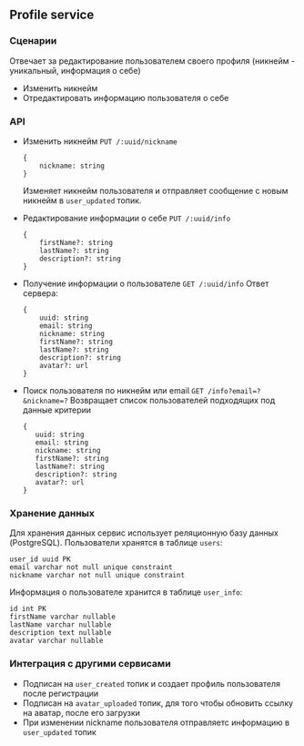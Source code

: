## Profile service

### Сценарии

Отвечает за редактирование пользователем своего профиля (никнейм - уникальный, информация о себе)

- Изменить никнейм
- Отредактировать информацию пользователя о себе

### API

- Изменить никнейм
  `PUT /:uuid/nickname`

  ```
  {
      nickname: string
  }
  ```

  Изменяет никнейм пользователя и отправляет сообщение с новым никнейм в `user_updated` топик.

- Редактирование информации о себе
  `PUT /:uuid/info`

  ```
  {
      firstName?: string
      lastName?: string
      description?: string
  }
  ```

- Получение информации о пользователе
  `GET /:uuid/info`
  Ответ сервера:

  ```
  {
      uuid: string
      email: string
      nickname: string
      firstName?: string
      lastName?: string
      description?: string
      avatar?: url
  }
  ```

- Поиск пользователя по никнейм или email
  `GET /info?email=?&nickname=?`
  Возвращает список пользователей подходящих под данные критерии
  ```
  {
     uuid: string
     email: string
     nickname: string
     firstName?: string
     lastName?: string
     description?: string
     avatar?: url
  }
  ```

### Хранение данных

Для хранения данных сервис использует реляционную базу данных (PostgreSQL).
Пользователи хранятся в таблице `users`:

```
user_id uuid PK
email varchar not null unique constraint
nickname varchar not null unique constraint
```

Информация о пользователе хранится в таблице `user_info`:

```
id int PK
firstName varchar nullable
lastName varchar nullable
description text nullable
avatar varchar nullable

```

### Интеграция с другими сервисами

- Подписан на `user_created` топик и создает профиль пользователя после регистрации
- Подписан на `avatar_uploaded` топик, для того чтобы обновить ссылку на аватар, после его загрузки
- При изменении nickname пользователя отправляетс информацию в `user_updated` топик
